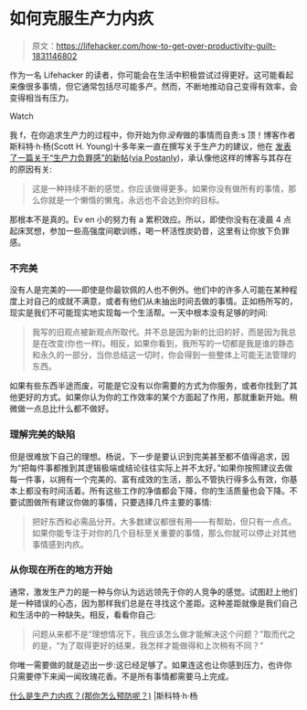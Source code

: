 # 如何克服生产力内疚

> 原文：<https://lifehacker.com/how-to-get-over-productivity-guilt-1831146802>

作为一名 Lifehacker 的读者，你可能会在生活中积极尝试过得更好。这可能看起来像很多事情，但它通常包括尽可能多产。然而，不断地推动自己变得有效率，会变得相当有压力。

Watch

我 f，在你追求生产力的过程中，你开始为你*没有*做的事情而自责:s 顶！博客作者斯科特·h·杨(Scott H. Young)十多年来一直在撰写关于生产力的建议，他在 [发表了一篇关于“生产力负罪感”的新帖](https://www.scotthyoung.com/blog/2018/12/13/productivity-guilt/)([via Postanly](http://postanly.com/2018/12/14/postanly-weekly))，承认像他这样的博客与其存在的原因有关:

> 这是一种持续不断的感觉，你应该做得更多。如果你没有做所有的事情，那么你就是一个懒惰的懒鬼，永远也不会达到你的目标。

那根本不是真的。Ev en 小的努力有 a 累积效应。所以，即使你没有在凌晨 4 点起床冥想，参加一些高强度间歇训练，喝一杯活性炭奶昔，这里有让你放下负罪感。

### 不完美

没有人是完美的——即使是你最钦佩的人也不例外。他们中的许多人可能在某种程度上对自己的成就不满意，或者有他们从未抽出时间去做的事情。正如杨所写的，现实是我们不可能现实地实现每一个生活帮。一天中根本没有足够的时间:

> 我写的旧观点被新观点所取代。并不总是因为新的比旧的好，而是因为我总是在改变(你也一样)。相反，如果你看到，我所写的一切都是我是谁的静态和永久的一部分，当你总结这一切时，你会得到一些整体上可能无法管理的东西。

如果有些东西半途而废，可能是它没有以你需要的方式为你服务，或者你找到了其他更好的方式。如果你认为你的工作效率的某个方面起了作用，那就重新开始。稍微做一点总比什么都不做好。

### 理解完美的缺陷

但是很难放下自己的理想。杨说，下一步是要认识到完美甚至都不值得追求，因为“把每件事都推到其逻辑极端或结论往往实际上并不太好。”如果你按照建议去做每一件事，以拥有一个完美的、富有成效的生活，那么不管执行得多么有效，你基本上都没有时间活着。所有这些工作的净值都会下降，你的生活质量也会下降。不要试图做所有建议你做的事情，只要选择几件主要的事情:

> 把好东西和必需品分开。大多数建议都很有用——有帮助，但只有一点点。如果你能专注于对你的几个目标至关重要的事情，那么你就可以停止对其他事情感到内疚。

### 从你现在所在的地方开始

通常，激发生产力的是一种与你认为远远领先于你的人竞争的感觉。试图赶上他们是一种错误的心态，因为那样我们总是在寻找这个差距。这种差距就像是我们自己和生活中的一种缺失。相反，看看你自己:

> 问题从来都不是“理想情况下，我应该怎么做才能解决这个问题？”取而代之的是，“为了取得更好的结果，我怎样才能做得和上次稍有不同？”

你唯一需要做的就是迈出一步:这已经足够了。如果连这也让你感到压力，也许你只需要停下来闻一闻玫瑰花香。不是所有事情都需要马上完成。

[什么是生产力内疚？(那你怎么预防呢？)](https://www.scotthyoung.com/blog/2018/12/13/productivity-guilt/) |斯科特·h·杨